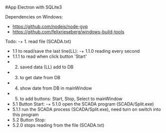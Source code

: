 #App Electron with SQLite3

Dependencies on Windows:
- https://github.com/nodejs/node-gyp
- https://github.com/felixrieseberg/windows-build-tools

Todo:
-+ 1. read file (SCADA.txt)
-  1.1 to read/save the last line(LL):
-+ 1.1.0 reading every second
-  1.1.1 to read when click button 'Start'
-  2. saved data (LL) add to DB
-  3. to get date from DB
-  4. show date from DB in mainWindow
-  5. to add buttons: Start, Stop, Select to mainWindow
-  5.1 Button Start:
-+ 5.1.0 open the SCADA program (SCADA/Split.exe)
-  5.1.1 run the SCADA process (SCADA/Split.exe), need turn on switch into this program
-  5.2 Button Stop:
-  5.2.0 stops reading from the file (SCADA.txt)